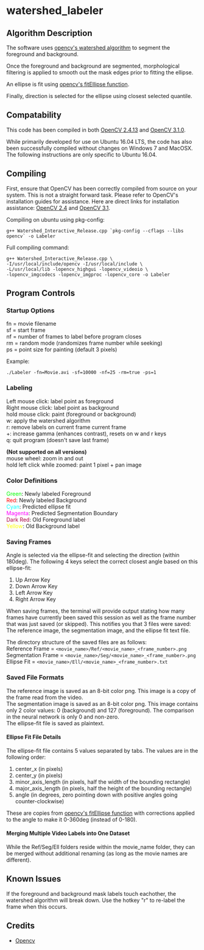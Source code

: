 watershed_labeler
============

## Algorithm Description

The software uses [opencv's watershed algorithm](https://docs.opencv.org/2.4/modules/imgproc/doc/miscellaneous_transformations.html?highlight=watershed#cv2.watershed) to segment the foreground and background.

Once the foreground and background are segmented, morphological filtering is applied to smooth out the mask edges prior to fitting the ellipse.

An ellipse is fit using [opencv's fitEllipse function](http://docs.opencv.org/2.4/modules/imgproc/doc/structural_analysis_and_shape_descriptors.html?#fitellipse).

Finally, direction is selected for the ellipse using closest selected quantile.

## Compatability

This code has been compiled in both [OpenCV 2.4.13](https://docs.opencv.org/2.4/index.html) and [OpenCV 3.1.0](https://docs.opencv.org/3.1.0/).

While primarily developed for use on Ubuntu 16.04 LTS, the code has also been successfully compiled without changes on Windows 7 and MacOSX. The following instructions are only specific to Ubuntu 16.04.

## Compiling

First, ensure that OpenCV has been correctly compiled from source on your system. This is not a straight forward task. Please refer to OpenCV's installation guides for assistance. Here are direct links for installation assistance: [OpenCV 2.4](https://docs.opencv.org/2.4/doc/tutorials/introduction/linux_install/linux_install.html#linux-installation) and [OpenCV 3.1](https://docs.opencv.org/3.1.0/d7/d9f/tutorial_linux_install.html).

Compiling on ubuntu using pkg-config:
```
g++ Watershed_Interactive_Release.cpp `pkg-config --cflags --libs opencv` -o Labeler
```

Full compiling command:  
```
g++ Watershed_Interactive_Release.cpp \  
-I/usr/local/include/opencv -I/usr/local/include \  
-L/usr/local/lib -lopencv_highgui -lopencv_videoio \  
-lopencv_imgcodecs -lopencv_imgproc -lopencv_core -o Labeler
```

## Program Controls

### Startup Options

fn = movie filename  
sf = start frame  
nf = number of frames to label before program closes  
rm = random mode (randomizes frame number while seeking)  
ps = point size for painting (default 3 pixels)

Example:
```
./Labeler -fn=Movie.avi -sf=10000 -nf=25 -rm=true -ps=1
```

### Labeling

Left mouse click: label point as foreground  
Right mouse click: label point as background  
hold mouse click: paint (foreground or background)  
w: apply the watershed algorithm  
r: remove labels on current frame current frame  
+: increase gamma (enhances contrast), resets on w and r keys  
q: quit program (doesn't save last frame)  

<strong>(Not supported on all versions)</strong>  
mouse wheel: zoom in and out  
hold left click while zoomed: paint 1 pixel + pan image

### Color Definitions

<span style="color:#00FF00">Green</span>: Newly labeled Foreground  
<span style="color:#FF0000">Red</span>: Newly labeled Background  
<span style="color:#00FFFF">Cyan</span>: Predicted ellipse fit  
<span style="color:#FF00FF">Magenta</span>: Predicted Segmentation Boundary  
<span style="color:#AA0044">Dark Red</span>: Old Foreground label  
<span style="color:#FFFF00">Yellow</span>: Old Background label

### Saving Frames

Angle is selected via the ellipse-fit and selecting the direction (within 180deg). The following 4 keys select the correct closest angle based on this ellipse-fit: 

1. Up Arrow Key
2. Down Arrow Key
3. Left Arrow Key
4. Right Arrow Key

When saving frames, the terminal will provide output stating how many frames have currently been saved this session as well as the frame number that was just saved (or skipped). This notifies you that 3 files were saved: The reference image, the segmentation image, and the ellipse fit text file.

The directory structure of the saved files are as follows:  
Reference Frame = `<movie_name>/Ref/<movie_name>_<frame_number>.png`  
Segmentation Frame = `<movie_name>/Seg/<movie_name>_<frame_number>.png`  
Ellipse Fit = `<movie_name>/Ell/<movie_name>_<frame_number>.txt`


### Saved File Formats

The reference image is saved as an 8-bit color png. This image is a copy of the frame read from the video.  
The segmentation image is saved as an 8-bit color png. This image contains only 2 color values: 0 (background) and 127 (foreground). The comparison in the neural network is only 0 and non-zero.  
The ellipse-fit file is saved as plaintext.

#### Ellipse Fit File Details
The ellipse-fit file contains 5 values separated by tabs. The values are in the following order:   

1. center_x (in pixels)  
2. center_y (in pixels)  
3. minor_axis_length (in pixels, half the width of the bounding rectangle)  
4. major_axis_length (in pixels, half the height of the bounding rectangle)  
5. angle (in degrees, zero pointing down with positive angles going counter-clockwise)  

These are copies from [opencv's fitEllipse function](http://docs.opencv.org/2.4/modules/imgproc/doc/structural_analysis_and_shape_descriptors.html?#fitellipse) with corrections applied to the angle to make it 0-360deg (instead of 0-180).

#### Merging Multiple Video Labels into One Dataset

While the Ref/Seg/Ell folders reside within the movie_name folder, they can be merged without additional renaming (as long as the movie names are different).

## Known Issues

If the foreground and background mask labels touch eachother, the watershed algorithm will break down. Use the hotkey "r" to re-label the frame when this occurs.

## Credits

* [Opencv](https://github.com/opencv/opencv)
